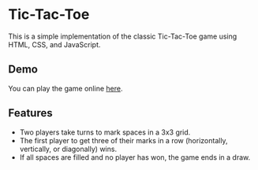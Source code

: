 # Tic-Tac-Toe

This is a simple implementation of the classic Tic-Tac-Toe game using HTML, CSS, and JavaScript.

## Demo

You can play the game online [here](https://tic-tac-toe-chi-peach.vercel.app/).

## Features

- Two players take turns to mark spaces in a 3x3 grid.
- The first player to get three of their marks in a row (horizontally, vertically, or diagonally) wins.
- If all spaces are filled and no player has won, the game ends in a draw.




